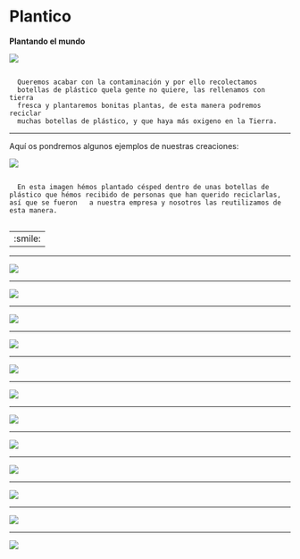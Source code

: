 # Plantico
<html>
 <body>
  <p><strong>Plantando el mundo</strong></p>
  <a href="https://drive.google.com/file/d/1Mfu81f3SUbSgRLAA5q5Vff0LlhMl9wVm/view"><img src="WIN_20210323_12_14_32_Pro.jpg"></a>
  <pre><code>
  Queremos acabar con la contaminación y por ello recolectamos
  botellas de plástico quela gente no quiere, las rellenamos con tierra
  fresca y plantaremos bonitas plantas, de esta manera podremos reciclar 
  muchas botellas de plástico, y que haya más oxigeno en la Tierra. </code></pre>
  </code></pre>


---------------------------------------
 </body>
 <body>
  <p> Aquí os pondremos algunos ejemplos de nuestras creaciones: </p>
  <img src="images (7).jpg">
  <p><code>
  En esta imagen hémos plantado césped dentro de unas botellas de plástico que hémos recibido de personas que han querido reciclarlas, así que se fueron   a nuestra empresa y nosotros las reutilizamos de esta manera.
  </code></p>

  <table>
      <tr>
          <td>:smile:</td>
      </tr>
  </table>
  

---------------------------------------
  <img src="aprobechar-las-botellas.jpg">
    

---------------------------------------
  <img src="descarga (11).jpg">
      

---------------------------------------
  <img src="fbh.jpg">
      

---------------------------------------
  <img src="images (10).jpg">
      

---------------------------------------
  <img src="huertabotellass.jpg">
        

---------------------------------------
  <img src="images (11).jpg">
      

---------------------------------------
  <img src="images (12).jpg">
      

---------------------------------------
  <img src="images (7).jpg">
        

---------------------------------------
  <img src="images (8).jpg">
        

---------------------------------------
  <img src="images (9).jpg">
      

---------------------------------------
  <img src="sembrar-alimentos-en-botellas.jpg">
      

---------------------------------------
  <img src="usar-botellas-de-plastico.jpg">
<html>
